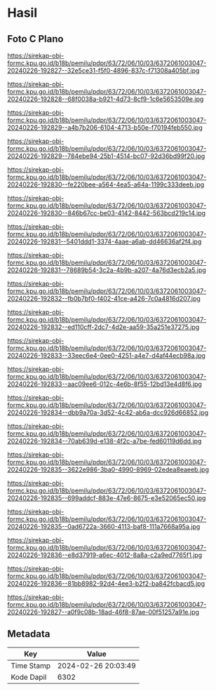 # Hasil

## Foto C Plano

https://sirekap-obj-formc.kpu.go.id/b18b/pemilu/pdpr/63/72/06/10/03/6372061003047-20240226-192827--32e5ce31-f5f0-4896-837c-f71308a405bf.jpg

https://sirekap-obj-formc.kpu.go.id/b18b/pemilu/pdpr/63/72/06/10/03/6372061003047-20240226-192828--68f0038a-b921-4d73-8cf9-1c6e5653509e.jpg

https://sirekap-obj-formc.kpu.go.id/b18b/pemilu/pdpr/63/72/06/10/03/6372061003047-20240226-192829--a4b7b206-6104-4713-b50e-f70194feb550.jpg

https://sirekap-obj-formc.kpu.go.id/b18b/pemilu/pdpr/63/72/06/10/03/6372061003047-20240226-192829--784ebe94-25b1-4514-bc07-92d36bd99f20.jpg

https://sirekap-obj-formc.kpu.go.id/b18b/pemilu/pdpr/63/72/06/10/03/6372061003047-20240226-192830--fe220bee-a564-4ea5-a64a-1199c333deeb.jpg

https://sirekap-obj-formc.kpu.go.id/b18b/pemilu/pdpr/63/72/06/10/03/6372061003047-20240226-192830--846b67cc-be03-4142-8442-563bcd219c14.jpg

https://sirekap-obj-formc.kpu.go.id/b18b/pemilu/pdpr/63/72/06/10/03/6372061003047-20240226-192831--5401ddd1-3374-4aae-a6ab-dd46636af2f4.jpg

https://sirekap-obj-formc.kpu.go.id/b18b/pemilu/pdpr/63/72/06/10/03/6372061003047-20240226-192831--78689b54-3c2a-4b9b-a207-4a76d3ecb2a5.jpg

https://sirekap-obj-formc.kpu.go.id/b18b/pemilu/pdpr/63/72/06/10/03/6372061003047-20240226-192832--fb0b7bf0-f402-41ce-a426-7c0a4816d207.jpg

https://sirekap-obj-formc.kpu.go.id/b18b/pemilu/pdpr/63/72/06/10/03/6372061003047-20240226-192832--ed110cff-2dc7-4d2e-aa59-35a251e37275.jpg

https://sirekap-obj-formc.kpu.go.id/b18b/pemilu/pdpr/63/72/06/10/03/6372061003047-20240226-192833--33eec6e4-0ee0-4251-a4e7-d4af44ecb98a.jpg

https://sirekap-obj-formc.kpu.go.id/b18b/pemilu/pdpr/63/72/06/10/03/6372061003047-20240226-192833--aac09ee6-012c-4e6b-8f55-12bd13e4d8f6.jpg

https://sirekap-obj-formc.kpu.go.id/b18b/pemilu/pdpr/63/72/06/10/03/6372061003047-20240226-192834--dbb9a70a-3d52-4c42-ab6a-dcc926d66852.jpg

https://sirekap-obj-formc.kpu.go.id/b18b/pemilu/pdpr/63/72/06/10/03/6372061003047-20240226-192834--70ab639d-e138-4f2c-a7be-fed60119d6dd.jpg

https://sirekap-obj-formc.kpu.go.id/b18b/pemilu/pdpr/63/72/06/10/03/6372061003047-20240226-192835--3622e986-3ba0-4990-8969-02edea8eaeeb.jpg

https://sirekap-obj-formc.kpu.go.id/b18b/pemilu/pdpr/63/72/06/10/03/6372061003047-20240226-192835--699addcf-883e-47e6-8675-e3e52065ec50.jpg

https://sirekap-obj-formc.kpu.go.id/b18b/pemilu/pdpr/63/72/06/10/03/6372061003047-20240226-192835--0ad6722a-3660-4113-baf8-111a7668a95a.jpg

https://sirekap-obj-formc.kpu.go.id/b18b/pemilu/pdpr/63/72/06/10/03/6372061003047-20240226-192836--e8d37919-a6ec-4012-8a8a-c2a9ed7765f1.jpg

https://sirekap-obj-formc.kpu.go.id/b18b/pemilu/pdpr/63/72/06/10/03/6372061003047-20240226-192836--81bb8982-92d4-4ee3-b2f2-ba842fcbacd5.jpg

https://sirekap-obj-formc.kpu.go.id/b18b/pemilu/pdpr/63/72/06/10/03/6372061003047-20240226-192827--a0f9c08b-18ad-46f8-87ae-00f51257a91e.jpg


## Metadata

| Key        | Value               |
| ---------- | ------------------- |
| Time Stamp | 2024-02-26 20:03:49 |
| Kode Dapil | 6302                |



